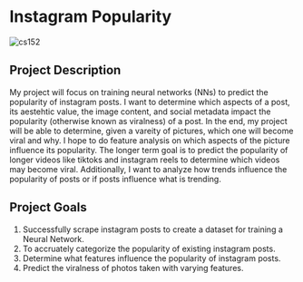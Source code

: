 # Instagram Popularity

![cs152](https://user-images.githubusercontent.com/98056010/215841542-cb9a83f4-8414-4965-834e-a7e548a5c657.jpg)

## Project Description

My project will focus on training neural networks (NNs) to predict the popularity of instagram posts. I want to determine which aspects of a post, its aestehtic value, the image content, and social metadata impact the popularity (otherwise known as viralness) of a post. In the end, my project will be able to determine, given a vareity of pictures, which one will become viral and why. I hope to do feature analysis on which aspects of the picture influence its popularity. 
The longer term goal is to predict the popularity of longer videos like tiktoks and instagram reels to determine which videos may become viral. Additionally, I want to analyze how trends influence the popularity of posts or if posts influence what is trending. 

## Project Goals

1. Successfully scrape instagram posts to create a dataset for training a Neural Network.
2. To accruately categorize the popularity of existing instagram posts. 
3. Determine what features influence the popularity of instagram posts. 
4. Predict the viralness of photos taken with varying features. 
